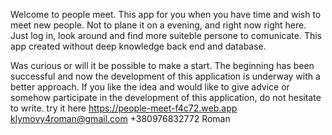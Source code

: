 Welcome to people meet. This app for you when you have time and wish to meet new people. Not to plane it on a evening, and right now right here. Just log in, look around and find more suiteble persone to comunicate. This app created without deep knowledge  back end and database. 

Was curious or will it be possible to make a start. The beginning has been successful and now the development of this application is underway with a better approach. If you like the idea and would like to give advice or somehow participate in the development of this application, do not hesitate to write.
try it here  https://people-meet-f4c72.web.app
  klymovy4roman@gmail.com  +380976832772 Roman